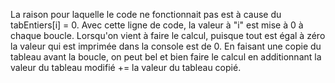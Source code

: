 La raison pour laquelle le code ne fonctionnait pas est à cause du
tabEntiers[i] = 0. Avec cette ligne de code, la valeur à "i" est mise à 0
à chaque boucle. Lorsqu'on vient à faire le calcul, puisque tout est égal
à zéro la valeur qui est imprimée dans la console est de 0. En faisant 
une copie du tableau avant la boucle, on peut bel et bien faire le calcul
en additionnant la valeur du tableau modifié += la valeur du tableau copié.